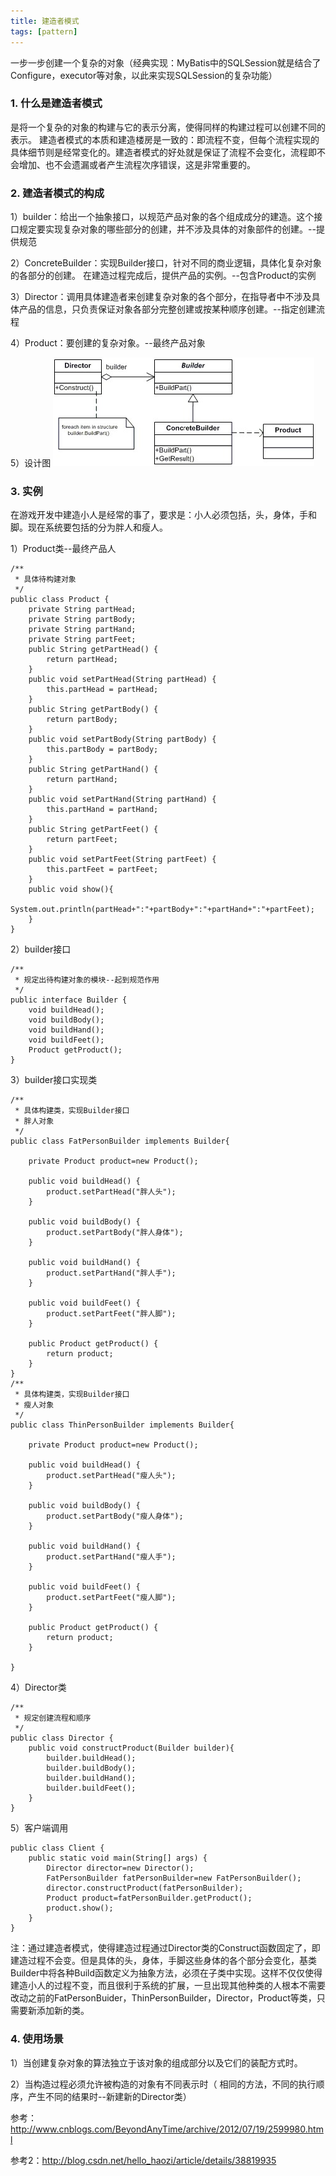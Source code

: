```yaml
---
title: 建造者模式
tags: [pattern]
---
```


一步一步创建一个复杂的对象（经典实现：MyBatis中的SQLSession就是结合了Configure，executor等对象，以此来实现SQLSession的复杂功能）

### 1. 什么是建造者模式
是将一个复杂的对象的构建与它的表示分离，使得同样的构建过程可以创建不同的表示。
建造者模式的本质和建造楼房是一致的：即流程不变，但每个流程实现的具体细节则是经常变化的。建造者模式的好处就是保证了流程不会变化，流程即不会增加、也不会遗漏或者产生流程次序错误，这是非常重要的。

### 2. 建造者模式的构成
1）builder：给出一个抽象接口，以规范产品对象的各个组成成分的建造。这个接口规定要实现复杂对象的哪些部分的创建，并不涉及具体的对象部件的创建。--提供规范

2）ConcreteBuilder：实现Builder接口，针对不同的商业逻辑，具体化复杂对象的各部分的创建。 在建造过程完成后，提供产品的实例。--包含Product的实例

3）Director：调用具体建造者来创建复杂对象的各个部分，在指导者中不涉及具体产品的信息，只负责保证对象各部分完整创建或按某种顺序创建。--指定创建流程

4）Product：要创建的复杂对象。--最终产品对象

5）设计图
![](/images/java_pattern/builder/builder.jpg)

### 3. 实例
在游戏开发中建造小人是经常的事了，要求是：小人必须包括，头，身体，手和脚。现在系统要包括的分为胖人和瘦人。

1）Product类--最终产品人
```
/**
 * 具体待构建对象
 */
public class Product {
    private String partHead;
    private String partBody;
    private String partHand;
    private String partFeet;
    public String getPartHead() {
        return partHead;
    }
    public void setPartHead(String partHead) {
        this.partHead = partHead;
    }
    public String getPartBody() {
        return partBody;
    }
    public void setPartBody(String partBody) {
        this.partBody = partBody;
    }
    public String getPartHand() {
        return partHand;
    }
    public void setPartHand(String partHand) {
        this.partHand = partHand;
    }
    public String getPartFeet() {
        return partFeet;
    }
    public void setPartFeet(String partFeet) {
        this.partFeet = partFeet;
    }
    public void show(){
        System.out.println(partHead+":"+partBody+":"+partHand+":"+partFeet);
    }
}
```
2）builder接口
```
/**
 * 规定出待构建对象的模块--起到规范作用
 */
public interface Builder {
    void buildHead();
    void buildBody();
    void buildHand();
    void buildFeet();
    Product getProduct();
}
```
3）builder接口实现类
```
/**
 * 具体构建类，实现Builder接口
 * 胖人对象
 */
public class FatPersonBuilder implements Builder{
    
    private Product product=new Product();
    
    public void buildHead() {
        product.setPartHead("胖人头");
    }

    public void buildBody() {
        product.setPartBody("胖人身体");
    }

    public void buildHand() {
        product.setPartHand("胖人手");
    }

    public void buildFeet() {
        product.setPartFeet("胖人脚");
    }

    public Product getProduct() {
        return product;
    }
}
/**
 * 具体构建类，实现Builder接口
 * 瘦人对象
 */
public class ThinPersonBuilder implements Builder{
    
    private Product product=new Product();
    
    public void buildHead() {
        product.setPartHead("瘦人头");
    }

    public void buildBody() {
        product.setPartBody("瘦人身体");
    }

    public void buildHand() {
        product.setPartHand("瘦人手");
    }

    public void buildFeet() {
        product.setPartFeet("瘦人脚");
    }

    public Product getProduct() {
        return product;
    }

}
```
4）Director类
```
/**
 * 规定创建流程和顺序
 */
public class Director {
    public void constructProduct(Builder builder){
        builder.buildHead();
        builder.buildBody();
        builder.buildHand();
        builder.buildFeet();
    }
}
```

5）客户端调用
```
public class Client {
    public static void main(String[] args) {
        Director director=new Director();
        FatPersonBuilder fatPersonBuilder=new FatPersonBuilder();
        director.constructProduct(fatPersonBuilder);
        Product product=fatPersonBuilder.getProduct();
        product.show();
    }
}
```

注：通过建造者模式，使得建造过程通过Director类的Construct函数固定了，即建造过程不会变。但是具体的头，身体，手脚这些身体的各个部分会变化，基类Builder中将各种Build函数定义为抽象方法，必须在子类中实现。这样不仅仅使得建造小人的过程不变，而且很利于系统的扩展，一旦出现其他种类的人根本不需要改动之前的FatPersonBuider，ThinPersonBuilder，Director，Product等类，只需要新添加新的类。

### 4. 使用场景
1）当创建复杂对象的算法独立于该对象的组成部分以及它们的装配方式时。

2）当构造过程必须允许被构造的对象有不同表示时（ 相同的方法，不同的执行顺序，产生不同的结果时--新建新的Director类）

参考：http://www.cnblogs.com/BeyondAnyTime/archive/2012/07/19/2599980.html

参考2：http://blog.csdn.net/hello_haozi/article/details/38819935

